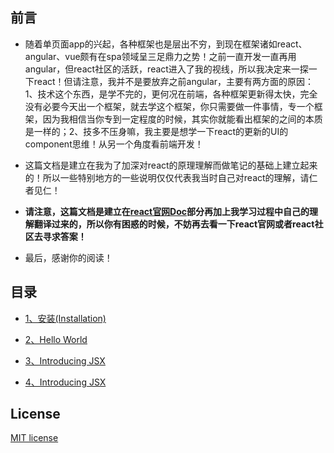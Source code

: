 ## 前言

* 随着单页面app的兴起，各种框架也是层出不穷，到现在框架诸如react、angular、vue颇有在spa领域呈三足鼎力之势！之前一直开发一直再用angular，但react社区的活跃，react进入了我的视线，所以我决定来一探一下react！但请注意，我并不是要放弃之前angular，主要有两方面的原因：1、技术这个东西，是学不完的，更何况在前端，各种框架更新得太快，完全没有必要今天出一个框架，就去学这个框架，你只需要做一件事情，专一个框架，因为我相信当你专到一定程度的时候，其实你就能看出框架的之间的本质是一样的；2、技多不压身嘛，我主要是想学一下react的更新的UI的component思维！从另一个角度看前端开发！


* 这篇文档是建立在我为了加深对react的原理理解而做笔记的基础上建立起来的！所以一些特别地方的一些说明仅仅代表我当时自己对react的理解，请仁者见仁！

* **请注意，这篇文档是建立在[react官网Doc](https://facebook.github.io/react/docs/installation.html)部分再加上我学习过程中自己的理解翻译过来的，所以你有困惑的时候，不妨再去看一下react官网或者react社区去寻求答案！**

* 最后，感谢你的阅读！

## 目录


* [1、安装(Installation)](https://github.com/woai30231/react-doc/tree/master/01-installation)

* [2、Hello World](https://github.com/woai30231/react-doc/tree/master/02-helloworld)

* [3、Introducing JSX](https://github.com/woai30231/react-doc/tree/master/03-introducingJSX)

* [4、Introducing JSX](https://github.com/woai30231/react-doc/tree/master/04-RenderingElements)



## License

[MIT license]()
